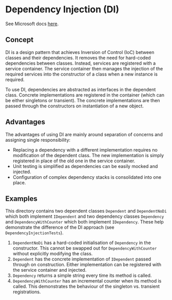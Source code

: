 # Dependency Injection (DI)

See Microsoft docs [here](https://docs.microsoft.com/en-us/dotnet/core/extensions/dependency-injection).

## Concept

DI is a design pattern that achieves Inversion of Control (IoC) between classes and their dependencies.
It removes the need for hard-coded dependencies between classes.
Instead, services are registered with a service container.
The service container then manages the injection of the required services into the constructor of a class when a new instance is required.

To use DI, dependencies are abstracted as interfaces in the dependent class. 
Concrete implementations are registered in the container (which can be either singletons or transient).
The concrete implementations are then passed through the constructors on instantiation of a new object.

## Advantages

The advantages of using DI are mainly around separation of concerns and assigning single responsibility:

* Replacing a dependency with a different implementation requires no modification of the dependent class. The new implementation is simply registered in place of the old one in the service container.
* Unit testing is simplified as dependencies can be easily mocked and injected.
* Configuration of complex dependency stacks is consolidated into one place.

## Examples

This directory contains two dependent classes `Dependent` and `DependentNoDi` which both implement `IDependent` 
and two dependency classes `Dependency` and `DependencyWithCounter` which both implement `IDependency`. 
These help demonstrate the difference of the DI approach (see `DependencyInjectionTests`).

1. `DependentNoDi` has a hard-coded initialisation of `Dependency` in the constructor. This cannot be swapped out for `DependencyWithCounter` without explicitly modifying the class.
2. `Dependent` has the concrete implementation of `IDependent` passed through on construction. Either implementation can be registered with the service container and injected.
3. `Dependency` returns a simple string every time its method is called.
4. `DependencyWithCounter` has an incremental counter when its method is called. This demonstrates the behaviour of the singleton vs. transient registrations.